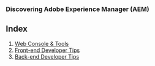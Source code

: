 ### Discovering Adobe Experience Manager (AEM)

## Index

1.  [Web Console & Tools](web-console-e-ferramentas.md)
2.  [Front-end Developer Tips](dicas-para-desenvolvedor-front-end.md)
3.  [Back-end Developer Tips](dicas-para-desenvolvedor-back-end.md)
